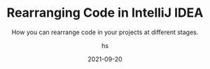 ---
date: 2021-09-20
title: Rearranging Code in IntelliJ IDEA
technologies: [java]
topics: [settings, tricks]
author: hs
subtitle: How you can rearrange code in your projects at different stages.
thumbnail: ./thumbnail.png
tutorialItems:
  - /tutorials/rearranging-code/introduction/
  - /tutorials/rearranging-code/moving-statements-around/
  - /tutorials/rearranging-code/moving-lines-around/
  - /tutorials/rearranging-code/example-of-rearranging-code/
  - /tutorials/rearranging-code/rearrange-code-youve-changed/
  - /tutorials/rearranging-code/summary/
---
